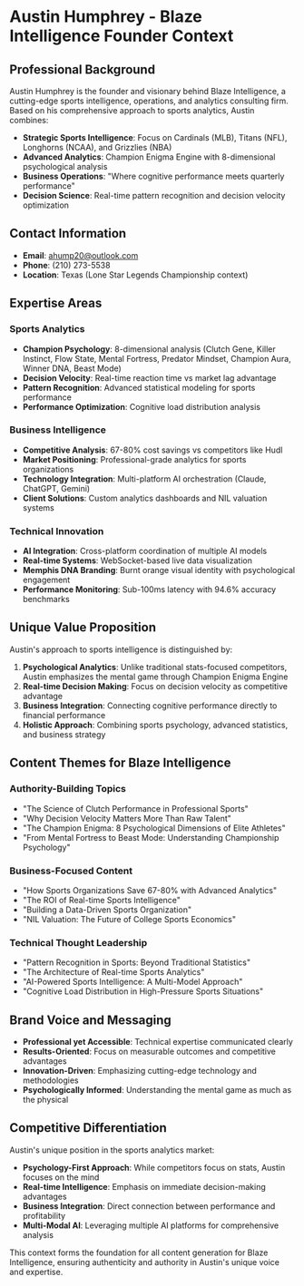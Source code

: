 # Austin Humphrey - Blaze Intelligence Founder Context

## Professional Background
Austin Humphrey is the founder and visionary behind Blaze Intelligence, a cutting-edge sports intelligence, operations, and analytics consulting firm. Based on his comprehensive approach to sports analytics, Austin combines:

- **Strategic Sports Intelligence**: Focus on Cardinals (MLB), Titans (NFL), Longhorns (NCAA), and Grizzlies (NBA)
- **Advanced Analytics**: Champion Enigma Engine with 8-dimensional psychological analysis
- **Business Operations**: "Where cognitive performance meets quarterly performance"
- **Decision Science**: Real-time pattern recognition and decision velocity optimization

## Contact Information
- **Email**: ahump20@outlook.com
- **Phone**: (210) 273-5538
- **Location**: Texas (Lone Star Legends Championship context)

## Expertise Areas

### Sports Analytics
- **Champion Psychology**: 8-dimensional analysis (Clutch Gene, Killer Instinct, Flow State, Mental Fortress, Predator Mindset, Champion Aura, Winner DNA, Beast Mode)
- **Decision Velocity**: Real-time reaction time vs market lag advantage
- **Pattern Recognition**: Advanced statistical modeling for sports performance
- **Performance Optimization**: Cognitive load distribution analysis

### Business Intelligence
- **Competitive Analysis**: 67-80% cost savings vs competitors like Hudl
- **Market Positioning**: Professional-grade analytics for sports organizations
- **Technology Integration**: Multi-platform AI orchestration (Claude, ChatGPT, Gemini)
- **Client Solutions**: Custom analytics dashboards and NIL valuation systems

### Technical Innovation
- **AI Integration**: Cross-platform coordination of multiple AI models
- **Real-time Systems**: WebSocket-based live data visualization
- **Memphis DNA Branding**: Burnt orange visual identity with psychological engagement
- **Performance Monitoring**: Sub-100ms latency with 94.6% accuracy benchmarks

## Unique Value Proposition
Austin's approach to sports intelligence is distinguished by:

1. **Psychological Analytics**: Unlike traditional stats-focused competitors, Austin emphasizes the mental game through Champion Enigma Engine
2. **Real-time Decision Making**: Focus on decision velocity as competitive advantage
3. **Business Integration**: Connecting cognitive performance directly to financial performance
4. **Holistic Approach**: Combining sports psychology, advanced statistics, and business strategy

## Content Themes for Blaze Intelligence

### Authority-Building Topics
- "The Science of Clutch Performance in Professional Sports"
- "Why Decision Velocity Matters More Than Raw Talent"
- "The Champion Enigma: 8 Psychological Dimensions of Elite Athletes"
- "From Mental Fortress to Beast Mode: Understanding Championship Psychology"

### Business-Focused Content
- "How Sports Organizations Save 67-80% with Advanced Analytics"
- "The ROI of Real-time Sports Intelligence"
- "Building a Data-Driven Sports Organization"
- "NIL Valuation: The Future of College Sports Economics"

### Technical Thought Leadership
- "Pattern Recognition in Sports: Beyond Traditional Statistics"
- "The Architecture of Real-time Sports Analytics"
- "AI-Powered Sports Intelligence: A Multi-Model Approach"
- "Cognitive Load Distribution in High-Pressure Sports Situations"

## Brand Voice and Messaging
- **Professional yet Accessible**: Technical expertise communicated clearly
- **Results-Oriented**: Focus on measurable outcomes and competitive advantages
- **Innovation-Driven**: Emphasizing cutting-edge technology and methodologies
- **Psychologically Informed**: Understanding the mental game as much as the physical

## Competitive Differentiation
Austin's unique position in the sports analytics market:
- **Psychology-First Approach**: While competitors focus on stats, Austin focuses on the mind
- **Real-time Intelligence**: Emphasis on immediate decision-making advantages
- **Business Integration**: Direct connection between performance and profitability
- **Multi-Modal AI**: Leveraging multiple AI platforms for comprehensive analysis

This context forms the foundation for all content generation for Blaze Intelligence, ensuring authenticity and authority in Austin's unique voice and expertise.